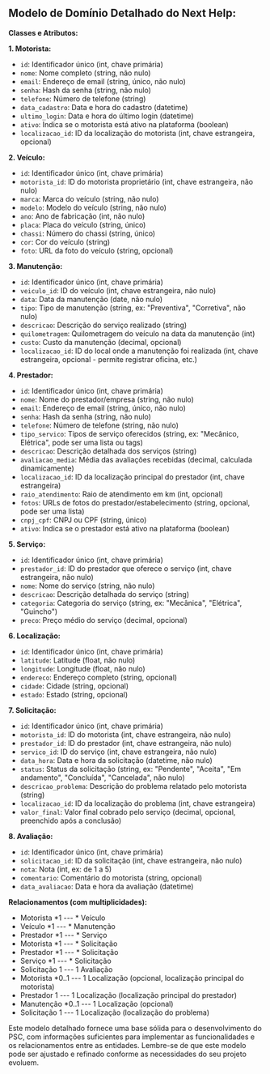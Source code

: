 ## Modelo de Domínio Detalhado do Next Help:


**Classes e Atributos:**

**1. Motorista:**

* `id`: Identificador único (int, chave primária)
* `nome`: Nome completo (string, não nulo)
* `email`: Endereço de email (string, único, não nulo)
* `senha`: Hash da senha (string, não nulo)
* `telefone`: Número de telefone (string)
* `data_cadastro`: Data e hora do cadastro (datetime)
* `ultimo_login`: Data e hora do último login (datetime)
* `ativo`: Indica se o motorista está ativo na plataforma (boolean)
* `localizacao_id`: ID da localização do motorista (int, chave estrangeira, opcional)


**2. Veículo:**

* `id`: Identificador único (int, chave primária)
* `motorista_id`: ID do motorista proprietário (int, chave estrangeira, não nulo)
* `marca`: Marca do veículo (string, não nulo)
* `modelo`: Modelo do veículo (string, não nulo)
* `ano`: Ano de fabricação (int, não nulo)
* `placa`: Placa do veículo (string, único)
* `chassi`: Número do chassi (string, único)
* `cor`: Cor do veículo (string)
* `foto`: URL da foto do veículo (string, opcional)


**3. Manutenção:**

* `id`: Identificador único (int, chave primária)
* `veiculo_id`: ID do veículo (int, chave estrangeira, não nulo)
* `data`: Data da manutenção (date, não nulo)
* `tipo`: Tipo de manutenção (string, ex: "Preventiva", "Corretiva", não nulo)
* `descricao`: Descrição do serviço realizado (string)
* `quilometragem`: Quilometragem do veículo na data da manutenção (int)
* `custo`: Custo da manutenção (decimal, opcional)
* `localizacao_id`: ID do local onde a manutenção foi realizada (int, chave estrangeira, opcional - permite registrar oficina, etc.)


**4. Prestador:**

* `id`: Identificador único (int, chave primária)
* `nome`: Nome do prestador/empresa (string, não nulo)
* `email`: Endereço de email (string, único, não nulo)
* `senha`: Hash da senha (string, não nulo)
* `telefone`: Número de telefone (string, não nulo)
* `tipo_servico`: Tipos de serviço oferecidos (string, ex: "Mecânico, Elétrica",  pode ser uma lista ou tags)
* `descricao`: Descrição detalhada dos serviços (string)
* `avaliacao_media`: Média das avaliações recebidas (decimal, calculada dinamicamente)
* `localizacao_id`: ID da localização principal do prestador (int, chave estrangeira)
* `raio_atendimento`: Raio de atendimento em km (int, opcional)
* `fotos`: URLs de fotos do prestador/estabelecimento (string, opcional, pode ser uma lista)
* `cnpj_cpf`: CNPJ ou CPF (string, único)
* `ativo`: Indica se o prestador está ativo na plataforma (boolean)



**5. Serviço:**

* `id`: Identificador único (int, chave primária)
* `prestador_id`: ID do prestador que oferece o serviço (int, chave estrangeira, não nulo)
* `nome`: Nome do serviço (string, não nulo)
* `descricao`: Descrição detalhada do serviço (string)
* `categoria`: Categoria do serviço (string, ex: "Mecânica", "Elétrica", "Guincho")
* `preco`: Preço médio do serviço (decimal, opcional)


**6. Localização:**

* `id`: Identificador único (int, chave primária)
* `latitude`: Latitude (float, não nulo)
* `longitude`: Longitude (float, não nulo)
* `endereco`: Endereço completo (string, opcional)
* `cidade`: Cidade (string, opcional)
* `estado`: Estado (string, opcional)



**7. Solicitação:**

* `id`: Identificador único (int, chave primária)
* `motorista_id`: ID do motorista (int, chave estrangeira, não nulo)
* `prestador_id`: ID do prestador (int, chave estrangeira, não nulo)
* `servico_id`: ID do serviço (int, chave estrangeira, não nulo)
* `data_hora`: Data e hora da solicitação (datetime, não nulo)
* `status`: Status da solicitação (string, ex: "Pendente", "Aceita", "Em andamento", "Concluída", "Cancelada", não nulo)
* `descricao_problema`: Descrição do problema relatado pelo motorista (string)
* `localizacao_id`: ID da localização do problema (int, chave estrangeira)
* `valor_final`:  Valor final cobrado pelo serviço (decimal, opcional, preenchido após a conclusão)


**8. Avaliação:**

* `id`: Identificador único (int, chave primária)
* `solicitacao_id`: ID da solicitação (int, chave estrangeira, não nulo)
* `nota`: Nota (int, ex: de 1 a 5)
* `comentario`: Comentário do motorista (string, opcional)
* `data_avaliacao`: Data e hora da avaliação (datetime)


**Relacionamentos (com multiplicidades):**

* Motorista *1 --- * Veículo
* Veículo *1 --- * Manutenção
* Prestador *1 --- * Serviço
* Motorista *1 --- * Solicitação
* Prestador *1 --- * Solicitação
* Serviço *1 --- * Solicitação
* Solicitação 1 --- 1 Avaliação
* Motorista *0..1 --- 1 Localização (opcional, localização principal do motorista)
* Prestador 1 --- 1 Localização (localização principal do prestador)
* Manutenção *0..1 --- 1 Localização (opcional)
* Solicitação 1 --- 1 Localização (localização do problema)


Este modelo detalhado fornece uma base sólida para o desenvolvimento do PSC, com informações suficientes para implementar as funcionalidades e os relacionamentos entre as entidades.  Lembre-se de que este modelo pode ser ajustado e refinado conforme as necessidades do seu projeto evoluem.
